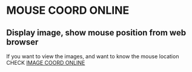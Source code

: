 # MOUSE COORD ONLINE

## Display image, show mouse position from web browser

If you want to view the images, and want to know the mouse location CHECK [IMAGE COORD ONLINE](https://PINTOSO.github.io/imagecoordonline/)

